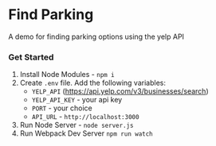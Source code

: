 # Find Parking

A demo for finding parking options using the yelp API

### Get Started

1. Install Node Modules - `npm i`
2. Create `.env` file. Add the following variables:
    - `YELP_API` (https://api.yelp.com/v3/businesses/search)
    - `YELP_API_KEY` - your api key
    - `PORT` - your choice
    - `API_URL` - `http://localhost:3000`
3. Run Node Server - `node server.js`
4. Run Webpack Dev Server `npm run watch`